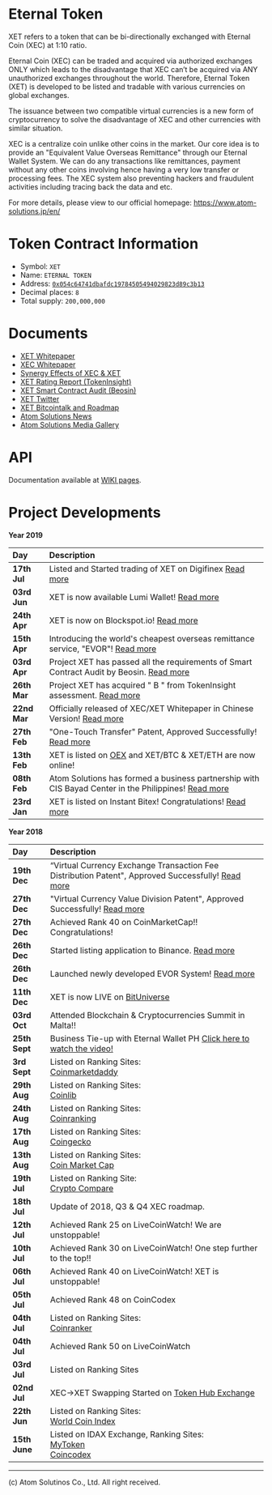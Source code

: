# Eternal Token

XET refers to a token that can be bi-directionally exchanged with Eternal Coin (XEC) at 1:10 ratio.

Eternal Coin (XEC) can be traded and acquired via authorized exchanges ONLY which leads to the disadvantage that XEC can’t be acquired via ANY unauthorized exchanges throughout the world.
Therefore, Eternal Token (XET) is developed to be listed and tradable with various currencies on global exchanges.

The issuance between two compatible virtual currencies is a new form of cryptocurrency to solve the disadvantage of XEC and other currencies with similar situation.

XEC is a centralize coin unlike other coins in the market. Our core idea is to provide an "Equivalent Value Overseas Remittance" through our Eternal Wallet System. We can do any transactions like remittances, payment without any other coins involving hence having a very low transfer or processing fees. The XEC system also preventing hackers and fraudulent activities including tracing back the data and etc.

For more details, please view to our official homepage: https://www.atom-solutions.jp/en/

# Token Contract Information
- Symbol: `XET`  
- Name: `ETERNAL TOKEN`  
- Address: [`0x054c64741dbafdc19784505494029823d89c3b13`](https://etherscan.io/address/0x054c64741dbafdc19784505494029823d89c3b13)  
- Decimal places: `8`  
- Total supply: `200,000,000`  

# Documents
- [XET Whitepaper](https://www.atom-solutions.jp/whitepaper/XET_whitepaperver.2.0en.pdf)  
- [XEC Whitepaper](https://www.atom-solutions.jp/whitepaper/XEC_whitepaperver.2.0en.pdf)  
- [Synergy Effects of XEC & XET](https://www.atom-solutions.jp/pdf/synergy_en.pdf)  
- [XET Rating Report (TokenInsight)](https://tokeninsight.com/api/upload/levelPdf/e350a3637ec7a980ddcf740c39e465be.pdf) 
- [XET Smart Contract Audit (Beosin)](https://www.atom-solutions.jp/pdf/Smart_contract_security_audit_report-XET.pdf) 
- [XET Twitter](https://twitter.com/AdminXET)
- [XET Bitcointalk and Roadmap](https://bitcointalk.org/index.php?topic=4458425.0)
- [Atom Solutions News](https://www.atom-solutions.jp/en/news/newslist.php)  
- [Atom Solutions Media Gallery](https://www.atom-solutions.jp/en/media/)

# API

Documentation available at [WIKI pages](https://github.com/atom-solutions/EternalToken/wiki/EternalToken-API).

# Project Developments

**Year 2019**  

|Day|Description|
|:---|:---|
|**17th Jul**|Listed and Started trading of XET on Digifinex [Read more](https://www.atom-solutions.jp/en/news/news_190719.php)| 
|**03rd Jun**|XET is now available Lumi Wallet! [Read more](https://lumiwallet.com/)| 
|**24th Apr**|XET is now on Blockspot.io! [Read more](https://blockspot.io/coin/eternal-token/)|  
|**15th Apr**|Introducing the world's cheapest overseas remittance service, "EVOR"! [Read more](https://www.atom-solutions.jp/en/news/news_190415.php)|  
|**03rd Apr**|Project XET has passed all the requirements of Smart Contract Audit by Beosin. [Read more](https://www.atom-solutions.jp/en/news/news_190403.php)|  
|**26th Mar**|Project XET has acquired " B " from TokenInsight assessment. [Read more](https://tokeninsight.com/tokenDetail?cid=20701)|  
|**22nd Mar**|Officially released of XEC/XET Whitepaper in Chinese Version! [Read more](https://www.atom-solutions.jp/en/news/news_190320_2.php)|  
|**27th Feb**|"One-Touch Transfer" Patent, Approved Successfully! [Read more](https://www.atom-solutions.jp/en/news/news_190227.php)|  
|**13th Feb**|XET is listed on [OEX](https://https://www.oex.com/) and XET/BTC & XET/ETH are now online!|   
|**08th Feb**|Atom Solutions has formed a business partnership with CIS Bayad Center in the Philippines! [Read more](https://www.atom-solutions.jp/en/news/news_190208.php)|  
|**23rd Jan**|XET is listed on Instant Bitex! Congratulations! [Read more](https://www.atom-solutions.jp/en/news/news_190123.php)|  

**Year 2018**  

|Day|Description|
|:---|:---|
|**19th Dec**|“Virtual Currency Exchange Transaction Fee Distribution Patent", Approved Successfully! [Read more](https://www.atom-solutions.jp/en/news/news_1219.php)|  
|**27th Dec**|"Virtual Currency Value Division Patent", Approved Successfully! [Read more](https://www.atom-solutions.jp/en/news/news_1227.php)|  
|**27th Dec**|Achieved Rank 40 on CoinMarketCap!! Congratulations!|  
|**26th Dec**|Started listing application to Binance. [Read more](https://www.atom-solutions.jp/en/news/news_1226.php)|  
|**26th Dec**|Launched newly developed EVOR System! [Read more](https://www.atom-solutions.jp/en/news/news_1226_2.php)|  
|**11th Dec**|XET is now LIVE on [BitUniverse](https://twitter.com/bituniverse_org)|  
|**03rd Oct**|Attended Blockchain & Cryptocurrencies Summit in Malta!!|  
|**25th Sept**|Business Tie-up with Eternal Wallet PH [Click here to watch the video!](https://www.youtube.com/watch?v=_tX1X2vqt4k&feature=youtu.be)|  
|**3rd Sept**|Listed on Ranking Sites:<br>[Coinmarketdaddy](https://coinmarketdaddy.com/currencies/token/eternal-token/xet/)|  
|**29th Aug**|Listed on Ranking Sites:<br>[Coinlib](https://coinlib.io/coin/XET/Eternal+Token)|  
|**24th Aug**|Listed on Ranking Sites:<br>[Coinranking](https://coinranking.com/coin/eternaltoken-xet)|  
|**17th Aug**|Listed on Ranking Sites:<br>[Coingecko](https://www.coingecko.com/en/coins/eternal-token)|  
|**13th Aug**|Listed on Ranking Sites:<br>[Coin Market Cap](https://coinmarketcap.com/currencies/external-token/)|  
|**19th Jul**|Listed on Ranking Site:<br>[Crypto Compare](https://www.cryptocompare.com/coins/xet/overview/BTC)|  
|**18th Jul**|Update of 2018, Q3 & Q4 XEC roadmap.|  
|**12th Jul**|Achieved Rank 25 on LiveCoinWatch! We are unstoppable!|  
|**10th Jul**|Achieved Rank 30 on LiveCoinWatch! One step further to the top!!|  
|**06th Jul**|Achieved Rank 40 on LiveCoinWatch! XET is unstoppable!|  
|**05th Jul**|Achieved Rank 48 on CoinCodex|  
|**04th Jul**|Listed on Ranking Sites:<br>[Coinranker](https://www.coinranker.net/cryptocurrency/Eternaltoken/)|  
|**04th Jul**|Achieved Rank 50 on LiveCoinWatch|    
|**03rd Jul**|Listed on Ranking Sites|[Fei Xiao Hao](https://www.feixiaohao.com/currencies/eternal/)|  
|**02nd Jul**|XEC→XET Swapping Started on [Token Hub Exchange](https://tokenhub.asia/)|  
|**22th Jun**|Listed on Ranking Sites:<br>[World Coin Index](https://www.worldcoinindex.com/coin/eternaltoken)|<br>[Live Coin watch](https://www.livecoinwatch.com/price/EternalToken-XET)  
|**15th June**|Listed on IDAX Exchange, Ranking Sites:<br>[MyToken](https://mytoken.io/currency/821695686)<br>[Coincodex](https://coincodex.com/crypto/eternal-token/)|  
  
---
(c) Atom Solutinos Co., Ltd. All right received.
